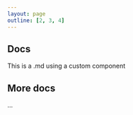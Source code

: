 ```yaml
---
layout: page
outline: [2, 3, 4]
---
```


<script setup>

</script>

## Docs

This is a .md using a custom component

## More docs

...
